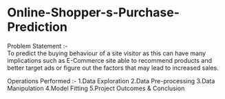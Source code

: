 # Online-Shopper-s-Purchase-Prediction
Problem Statement :-   
To predict the buying behaviour of a site visitor as this can have many implications such as E-Commerce site able to recommend products and better target ads or figure out the factors that may lead to increased sales.

Operations Performed :-
                        1.Data Exploration
                        2.Data Pre-processing
                        3.Data Manipulation
                        4.Model Fitting
                        5.Project Outcomes & Conclusion
